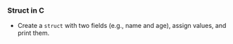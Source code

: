 ### Struct in C


- Create a `struct` with two fields (e.g., name and age), assign values, and print them.